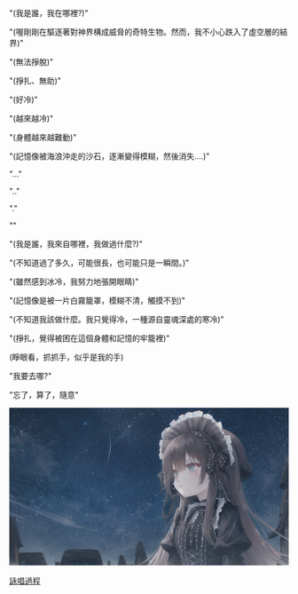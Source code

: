 
"(我是誰，我在哪裡?)"

"(喔剛剛在驅逐著對神界構成威脅的奇特生物。然而，我不小心跌入了虛空層的結界)"

"(無法掙脫)"

"(掙扎、無助)"

"(好冷)"

"(越來越冷)"

"(身體越來越難動)"

"(記憶像被海浪沖走的沙石，逐漸變得模糊，然後消失....)"

"..."

".."

"."

""

"(我是誰，我來自哪裡，我做過什麼?)"

"(不知道過了多久，可能很長，也可能只是一瞬間。)"

"(雖然感到冰冷，我努力地張開眼睛)"

"(記憶像是被一片白霧籠罩，模糊不清，觸摸不到)"

"(不知道我該做什麼。我只覺得冷，一種源自靈魂深處的寒冷)"

"(掙扎，覺得被困在這個身體和記憶的牢籠裡)"

(睜眼看，抓抓手，似乎是我的手)

"我要去哪?"

"忘了，算了，隨意"

![](./2-3-a.png)

[詠唱過程](./2-3-a.chat.html)

